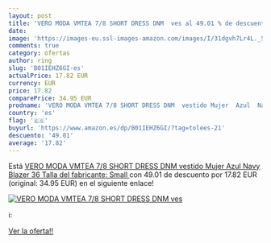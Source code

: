 ```yaml
---
layout: post
title: 'VERO MODA VMTEA 7/8 SHORT DRESS DNM  ves al 49.01 % de descuento'
date: 
image: 'https://images-eu.ssl-images-amazon.com/images/I/31dgvh7Lr4L._SL200_.jpg'
comments: true
category: ofertas
author: ring
slug: 'B01IEHZ6GI-es'
actualPrice: 17.82 EUR
currency: EUR
price: 17.82
comparePrice: 34.95 EUR
prodname: 'VERO MODA VMTEA 7/8 SHORT DRESS DNM  vestido Mujer  Azul  Navy Blazer   36  Talla del fabricante: Small '
country: 'es'
flag: '🇪🇸'
buyurl: 'https://www.amazon.es/dp/B01IEHZ6GI/?tag=tolees-21'
descuento: '49.01'
average: '17.82'
---
```


Está [VERO MODA VMTEA 7/8 SHORT DRESS DNM  vestido Mujer  Azul  Navy Blazer   36  Talla del fabricante: Small ](https://www.amazon.es/dp/B01IEHZ6GI/?tag=tolees-21) con 49.01 de descuento por 17.82 EUR (original: 34.95 EUR) en el siguiente enlace!

[![VERO MODA VMTEA 7/8 SHORT DRESS DNM  ves](https://images-eu.ssl-images-amazon.com/images/I/31dgvh7Lr4L._SL200_.jpg)](https://www.amazon.es/dp/B01IEHZ6GI/?tag=tolees-21)

ℹ️:


[Ver la oferta!!](https://www.amazon.es/dp/B01IEHZ6GI/?tag=tolees-21)
